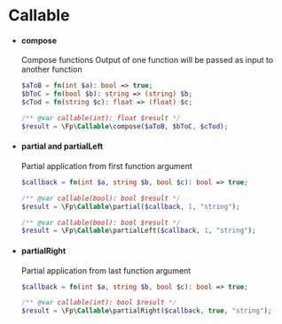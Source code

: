 # Callable
- #### compose
  Compose functions
  Output of one function will be passed as input to another function
  
  ```php
  $aToB = fn(int $a): bool => true;
  $bToC = fn(bool $b): string => (string) $b;
  $cTod = fn(string $c): float => (float) $c;
  
  /** @var callable(int): float $result */
  $result = \Fp\Callable\compose($aToB, $bToC, $cTod);
  ```

- #### partial and partialLeft
  Partial application from first function argument

  ```php
  $callback = fn(int $a, string $b, bool $c): bool => true;
  
  /** @var callable(bool): bool $result */
  $result = \Fp\Callable\partial($callback, 1, "string");
  
  /** @var callable(bool): bool $result */
  $result = \Fp\Callable\partialLeft($callback, 1, "string");
  ```

- #### partialRight
  Partial application from last function argument

  ```php
  $callback = fn(int $a, string $b, bool $c): bool => true;
  
  /** @var callable(int): bool $result */
  $result = \Fp\Callable\partialRight($callback, true, "string");
  ```
